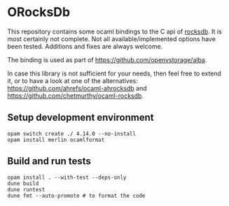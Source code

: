 ORocksDb
========

This repository contains some ocaml bindings to the C api of
[rocksdb](http://github.com/facebook/rocksdb/).
It is most certainly not complete. Not all available/implemented options have
been tested.
Additions and fixes are always welcome.

The binding is used as part of https://github.com/openvstorage/alba.

In case this library is not sufficient for your needs, then feel free to extend
it, or to have a look at one of the alternatives:
https://github.com/ahrefs/ocaml-ahrocksdb and
https://github.com/chetmurthy/ocaml-rocksdb.

## Setup development environment

```shell
opam switch create ./ 4.14.0 --no-install
opam install merlin ocamlformat
```

## Build and run tests

```
opam install . --with-test --deps-only
dune build
dune runtest
dune fmt --auto-promote # to format the code
```
